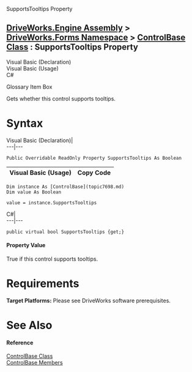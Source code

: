 SupportsTooltips Property   
  
[DriveWorks.Engine Assembly](topic2156.md) > [DriveWorks.Forms Namespace](topic7266.md) > [ControlBase Class](topic7698.md) : SupportsTooltips Property  
---  
  
Visual Basic (Declaration)    
Visual Basic (Usage)    
C# 

Glossary Item Box

Gets whether this control supports tooltips. 

# Syntax

Visual Basic (Declaration)|   
---|---  
      
    
    Public Overridable ReadOnly Property SupportsTooltips As Boolean  
  
Visual Basic (Usage)| Copy Code  
---|---  
      
    
    Dim instance As [ControlBase](topic7698.md)
    Dim value As Boolean
     
    value = instance.SupportsTooltips  
  
C#|   
---|---  
      
    
    public virtual bool SupportsTooltips {get;}  
  
#### Property Value

True if this control supports tooltips.

# Requirements

**Target Platforms:** Please see DriveWorks software prerequisites.

# See Also

#### Reference

[ControlBase Class](topic7698.md)   
[ControlBase Members](topic7699.md)


